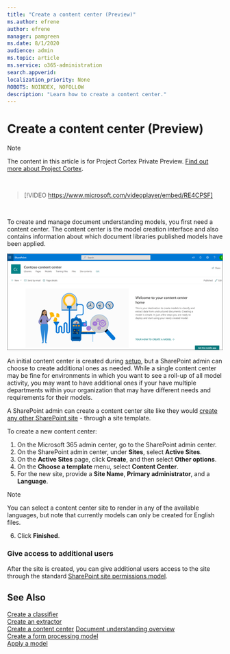 ```yaml
---
title: "Create a content center (Preview)"
ms.author: efrene
author: efrene
manager: pamgreen
ms.date: 8/1/2020
audience: admin
ms.topic: article
ms.service: o365-administration
search.appverid: 
localization_priority: None
ROBOTS: NOINDEX, NOFOLLOW
description: "Learn how to create a content center."
---
```


# Create a content center (Preview)

> [!Note] 
> The content in this article is for Project Cortex Private Preview. [Find out more about Project Cortex](https://aka.ms/projectcortex).</br>

</br>

> [!VIDEO https://www.microsoft.com/videoplayer/embed/RE4CPSF]

</br>

To create and manage document understanding models, you first need a content center. The content center is the model creation interface and also contains information about which document libraries published models have been applied.</br>

   ![Select a doc library](../media/content-understanding/content-center-page.png)</br>

An initial content center is created during [setup](set-up-content-understanding.md), but a SharePoint admin can choose to create additional ones as needed. While a single content center may be fine for environments in which you want to see a roll-up of all model activity, you may want to have additional ones if your have multiple departments within your organization that may have different needs and requirements for their models.

A SharePoint admin can create a content center site like they would [create any other SharePoint site](https://docs.microsoft.com/sharepoint/create-site-collection) - through a site template.

To create a new content center:

1. On the Microsoft 365 admin center, go to the SharePoint admin center.
2. On the SharePoint admin center, under **Sites**, select **Active Sites**.
3. On the **Active Sites** page, click **Create**, and then select **Other options**.
4. On the **Choose a template** menu, select **Content Center**.
5. For the new site, provide a **Site Name**, **Primary administrator**, and a **Language**.</br>

> [!Note] 
> You can select a content center site to render in any of the available languages, but note that currently models can only be created for English files.</br>

6. Click **Finished**.

### Give access to additional users
 
After the site is created, you can give additional users access to the site through the standard [SharePoint site permissions model](https://docs.microsoft.com/sharepoint/modern-experience-sharing-permissions).





## See Also
[Create a classifier](create-a-classifier.md)</br>
[Create an extractor](create-an-extractor.md)</br>
[Create a content center](create-a-content-center.md)
[Document understanding overview](document-understanding-overview.md)</br>
[Create a form processing model](create-a-form-processing-model.md)</br>
[Apply a model](apply-a-model.md)    





